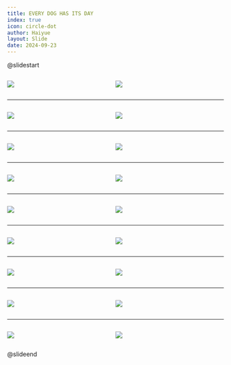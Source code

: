 ```yaml
---
title: EVERY DOG HAS ITS DAY
index: true
icon: circle-dot
author: Haiyue
layout: Slide
date: 2024-09-23
---
```

 
@slidestart

<div style="display:flex">
<div style="flex:1">

![](https://raw.githubusercontent.com/yclord/reading/refs/heads/master/english/Level-L/EVERY%20DOG%20HAS%20ITS%20DAY/001.webp)
</div>
<div style="flex:1">

![](https://raw.githubusercontent.com/yclord/reading/refs/heads/master/english/Level-L/EVERY%20DOG%20HAS%20ITS%20DAY/002.webp)
</div>
</div>

---

<div style="display:flex">
<div style="flex:1">

![](https://raw.githubusercontent.com/yclord/reading/refs/heads/master/english/Level-L/EVERY%20DOG%20HAS%20ITS%20DAY/003.webp)
</div>
<div style="flex:1">

![](https://raw.githubusercontent.com/yclord/reading/refs/heads/master/english/Level-L/EVERY%20DOG%20HAS%20ITS%20DAY/004.webp)
</div>
</div>

---

<div style="display:flex">
<div style="flex:1">

![](https://raw.githubusercontent.com/yclord/reading/refs/heads/master/english/Level-L/EVERY%20DOG%20HAS%20ITS%20DAY/005.webp)
</div>
<div style="flex:1">

![](https://raw.githubusercontent.com/yclord/reading/refs/heads/master/english/Level-L/EVERY%20DOG%20HAS%20ITS%20DAY/006.webp)
</div>
</div>

---

<div style="display:flex">
<div style="flex:1">

![](https://raw.githubusercontent.com/yclord/reading/refs/heads/master/english/Level-L/EVERY%20DOG%20HAS%20ITS%20DAY/007.webp)
</div>
<div style="flex:1">

![](https://raw.githubusercontent.com/yclord/reading/refs/heads/master/english/Level-L/EVERY%20DOG%20HAS%20ITS%20DAY/008.webp)
</div>
</div>

---

<div style="display:flex">
<div style="flex:1">

![](https://raw.githubusercontent.com/yclord/reading/refs/heads/master/english/Level-L/EVERY%20DOG%20HAS%20ITS%20DAY/009.webp)
</div>
<div style="flex:1">

![](https://raw.githubusercontent.com/yclord/reading/refs/heads/master/english/Level-L/EVERY%20DOG%20HAS%20ITS%20DAY/010.webp)
</div>
</div>

---

<div style="display:flex">
<div style="flex:1">

![](https://raw.githubusercontent.com/yclord/reading/refs/heads/master/english/Level-L/EVERY%20DOG%20HAS%20ITS%20DAY/011.webp)
</div>
<div style="flex:1">

![](https://raw.githubusercontent.com/yclord/reading/refs/heads/master/english/Level-L/EVERY%20DOG%20HAS%20ITS%20DAY/012.webp)
</div>
</div>

---

<div style="display:flex">
<div style="flex:1">

![](https://raw.githubusercontent.com/yclord/reading/refs/heads/master/english/Level-L/EVERY%20DOG%20HAS%20ITS%20DAY/013.webp)
</div>
<div style="flex:1">

![](https://raw.githubusercontent.com/yclord/reading/refs/heads/master/english/Level-L/EVERY%20DOG%20HAS%20ITS%20DAY/014.webp)
</div>
</div>

---

<div style="display:flex">
<div style="flex:1">

![](https://raw.githubusercontent.com/yclord/reading/refs/heads/master/english/Level-L/EVERY%20DOG%20HAS%20ITS%20DAY/015.webp)
</div>
<div style="flex:1">

![](https://raw.githubusercontent.com/yclord/reading/refs/heads/master/english/Level-L/EVERY%20DOG%20HAS%20ITS%20DAY/016.webp)
</div>
</div>

---

<div style="display:flex">
<div style="flex:1">

![](https://raw.githubusercontent.com/yclord/reading/refs/heads/master/english/Level-L/EVERY%20DOG%20HAS%20ITS%20DAY/017.webp)
</div>
<div style="flex:1">

![](https://raw.githubusercontent.com/yclord/reading/refs/heads/master/english/Level-L/EVERY%20DOG%20HAS%20ITS%20DAY/018.webp)
</div>
</div>

@slideend